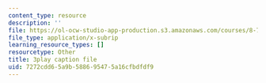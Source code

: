 ```yaml
---
content_type: resource
description: ''
file: https://ol-ocw-studio-app-production.s3.amazonaws.com/courses/8-701-introduction-to-nuclear-and-particle-physics-fall-2020/7272cdd65a9b588695475a16cfbdfdf9_2UHUg1OjYnE.vtt
file_type: application/x-subrip
learning_resource_types: []
resourcetype: Other
title: 3play caption file
uid: 7272cdd6-5a9b-5886-9547-5a16cfbdfdf9
---
```

